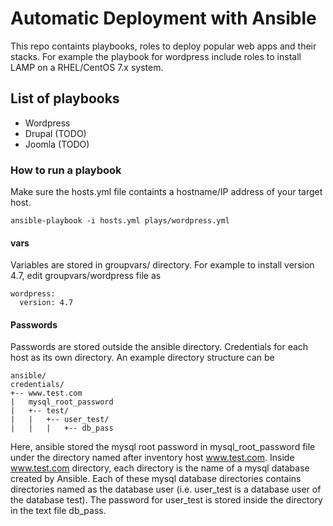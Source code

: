 # Automatic Deployment with Ansible
This repo containts playbooks, roles to deploy popular web apps and their stacks. For example the playbook for wordpress include roles to install LAMP on a RHEL/CentOS 7.x system.

## List of playbooks
 - Wordpress
 - Drupal (TODO)
 - Joomla (TODO)

### How to run a playbook

Make sure the hosts.yml file containts a hostname/IP address of your target host.

```
ansible-playbook -i hosts.yml plays/wordpress.yml
```

#### vars
Variables are stored in groupvars/ directory. For example to install version 4.7, edit groupvars/wordpress file as

```
wordpress:
  version: 4.7
```

#### Passwords
Passwords are stored outside the ansible directory. Credentials for each host as its own directory. An example directory structure can be

```
ansible/
credentials/
+-- www.test.com
|   mysql_root_password
|   +-- test/
|   |   +-- user_test/
|   |   |   +-- db_pass
```
Here, ansible stored the mysql root password in mysql_root_password file under the directory named after inventory host www.test.com. Inside www.test.com directory, each directory is the name of a mysql database created by Ansible. Each of these mysql database directories contains directories named as the database user (i.e. user_test is a database user of the database test). The password for user_test is stored inside the directory in the text file db_pass.



